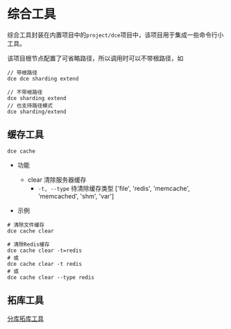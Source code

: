 # 综合工具

综合工具封装在内置项目中的`project/dce`项目中，该项目用于集成一些命令行小工具。

该项目根节点配置了可省略路径，所以调用时可以不带根路径，如
```shell
// 带根路径
dce dce sharding extend

// 不带根路径
dce sharding extend
// 也支持路径模式
dce sharding/extend
```

## 缓存工具
`dce cache`
- 功能
  - clear 清除服务器缓存
    - `-t, --type` 待清除缓存类型 ['file', 'redis', 'memcache', 'memcached', 'shm', 'var']

- 示例
```shell
# 清除文件缓存
dce cache clear

# 清除Redis缓存
dce cache clear -t=redis
# 或
dce cache clear -t redis
# 或
dce cache clear --type redis
```

## 拓库工具
[分库拓库工具](/sharding/extend.md)